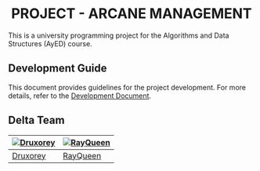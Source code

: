 <h1 align="center">PROJECT - ARCANE MANAGEMENT</h1>

This is a university programming project for the Algorithms and Data Structures (AyED) course.

## Development Guide
This document provides guidelines for the project development. For more details, refer to the [Development Document](DEVELOPMENT.md).

## Delta Team

| [![Druxorey](https://github.com/druxorey.png?size=100)](https://github.com/druxorey) | [![RayQueen](https://github.com/rayqueen.png?size=100)](https://github.com/RayQueen) |
| - | - |
| [Druxorey](https://github.com/druxorey) | [RayQueen](https://github.com/RayQueen)
